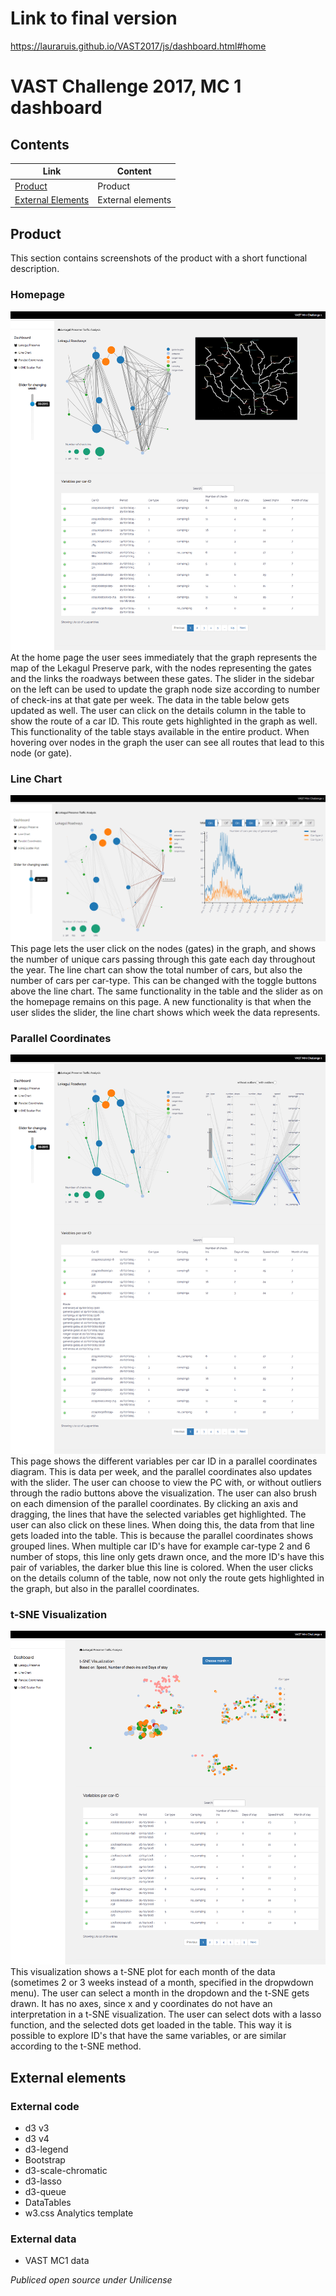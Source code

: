# Link to final version
https://lauraruis.github.io/VAST2017/js/dashboard.html#home

# VAST Challenge 2017, MC 1 dashboard

## Contents
Link | Content
------------ | ------------- 
[Product](#product) | Product
[External Elements](#external-elements) | External elements

## Product
This section contains screenshots of the product with a short functional description.

### Homepage
![Homepage](https://github.com/LauraRuis/VAST2017/blob/master/Doc/homepage.png)
At the home page the user sees immediately that the graph represents the map of the Lekagul Preserve park, with the nodes representing the gates and the links the roadways between these gates. The slider in the sidebar on the left can be used to update the graph node size according to number of check-ins at that gate per week. The data in the table below gets updated as well. The user can click on the details column in the table to show the route of a car ID. This route gets highlighted in the graph as well. This functionality of the table stays available in the entire product. When hovering over nodes in the graph the user can see all routes that lead to this node (or gate).

### Line Chart
![Line](https://github.com/LauraRuis/VAST2017/blob/master/Doc/line%20page.png)
This page lets the user click on the nodes (gates) in the graph, and shows the number of unique cars passing through this gate each day throughout the year. The line chart can show the total number of cars, but also the number of cars per car-type. This can be changed with the toggle buttons above the line chart. The same functionality in the table and the slider as on the homepage remains on this page. A new functionality is that when the user slides the slider, the line chart shows which week the data represents.

### Parallel Coordinates
![PC](https://github.com/LauraRuis/VAST2017/blob/master/Doc/pc%20page.png)
This page shows the different variables per car ID in a parallel coordinates diagram. This is data per week, and the parallel coordinates also updates with the slider. The user can choose to view the PC with, or without outliers through the radio buttons above the visualization. The user can also brush on each dimension of the parallel coordinates. By clicking an axis and dragging, the lines that have the selected variables get highlighted. The user can also click on these lines. When doing this, the data from that line gets loaded into the table. This is because the parallel coordinates shows grouped lines. When multiple car ID's have for example car-type 2 and 6 number of stops, this line only gets drawn once, and the more ID's have this pair of variables, the darker blue this line is colored. When the user clicks on the details column of the table, now not only the route gets highlighted in the graph, but also in the parallel coordinates.

### t-SNE Visualization
![t-SNE](https://github.com/LauraRuis/VAST2017/blob/master/Doc/tsne%20page.png)
This visualization shows a t-SNE plot for each month of the data (sometimes 2 or 3 weeks instead of a month, specified in the dropwdown menu). The user can select a month in the dropdown and the t-SNE gets drawn. It has no axes, since x and y coordinates do not have an interpretation in a t-SNE visualization. The user can select dots with a lasso function, and the selected dots get loaded in the table. This way it is possible to explore ID's that have the same variables, or are similar according to the t-SNE method. 

## External elements
### External code
- d3 v3
- d3 v4
- d3-legend
- Bootstrap 
- d3-scale-chromatic
- d3-lasso
- d3-queue
- DataTables
- w3.css Analytics template

### External data
- VAST MC1 data

*Publiced open source under Unilicense*
